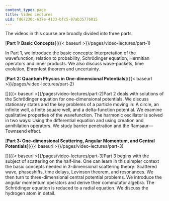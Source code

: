 ```yaml
---
content_type: page
title: Video Lectures
uid: fd67230c-637e-4133-bfc5-07ab35776015
---
```


The videos in this course are broadly divided into three parts:

[**Part 1: Basic Concepts**]({{< baseurl >}}/pages/video-lectures/part-1)

In Part 1, we introduce the basic concepts: Interpretation of the wavefunction, relation to probability, Schrödinger equation, Hermitian operators and inner products. We also discuss wave-packets, time evolution, Ehrenfest theorem and uncertainty.

[**Part 2: Quantum Physics in One-dimensional Potentials**]({{< baseurl >}}/pages/video-lectures/part-2)

[]({{< baseurl >}}/pages/video-lectures/part-2)Part 2 deals with solutions of the Schrödinger equation for one-dimensional potentials. We discuss stationary states and the key problems of a particle moving in: A circle, an infinite well, a finite square well, and a delta-function potential. We examine qualitative properties of the wavefunction. The harmonic oscillator is solved in two ways: Using the differential equation and using creation and annihilation operators. We study barrier penetration and the Ramsaur—Townsend effect.

[**Part 3: One-dimensional Scattering, Angular Momentum, and Central Potentials**]({{< baseurl >}}/pages/video-lectures/part-3)

[]({{< baseurl >}}/pages/video-lectures/part-3)Part 3 begins with the subject of scattering on the half-line. One can learn in this simpler context the basic concepts needed in 3-dimensional scattering theory: Scattered wave, phaseshifts, time delays, Levinson theorem, and resonances. We then turn to three-dimensional central potential problems. We introduce the angular momentum operators and derive their commutator algebra. The Schrödinger equation is reduced to a radial equation. We discuss the hydrogen atom in detail.